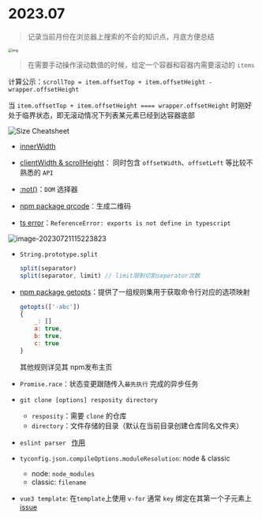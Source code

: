 # 2023.07

>  记录当前月份在浏览器上搜索的不会的知识点，月底方便总结

<img src="https://p3-juejin.byteimg.com/tos-cn-i-k3u1fbpfcp/5e7d4a30e10c421faf01df217a71894b~tplv-k3u1fbpfcp-zoom-in-crop-mark:4536:0:0:0.awebp" alt="img" style="zoom:50%;" />

> 在需要手动操作滚动数值的时候，给定一个容器和容器内需要滚动的 `items`

计算公示：`scrollTop = item.offsetTop + item.offsetHeight - wrapper.offsetHeight`

当 `item.offsetTop + item.offsetHeight ==== wrapper.offsetHeight` 时刚好处于临界状态，即无滚动情况下列表某元素已经到达容器底部

![Size Cheatsheet](https://shubo.io/static/89a5cfb0e676baf28dafc3ae9f339355/f058b/size-cheatsheet.png)



- [innerWidth ](https://segmentfault.com/a/1190000010746091)
- [clientWidth & scrollHeight](https://juejin.cn/post/7116306912198524959#heading-25)： 同时包含 `offsetWidth`、`offsetLeft` 等比较不熟悉的 `API`
- [:not()](https://developer.mozilla.org/zh-CN/docs/Web/CSS/:not)：`DOM` 选择器
- [npm package qrcode](https://www.npmjs.com/package/qrcode)：生成二维码

- [ts error](https://bobbyhadz.com/blog/typescript-uncaught-referenceerror-exports-is-not-defined)：`ReferenceError: exports is not define in typescript` 

![image-20230721115223823](/home/jzy/Documents/markdown/search-engine-knowledge/2023.07.assets/image-20230721115223823.png)

- `String.prototype.split`

  ```js
  split(separator)
  split(separator, limit) // limit限制切割seperator次数
  ```

- [npm package getopts](https://www.npmjs.com/package/getopts)：提供了一组规则集用于获取命令行对应的选项映射

  ```js
  getopts(['-abc'])
  {
      _: []
      a: true,
      b: true,
      c: true
  }
  ```

  其他规则详见其 npm发布主页
  
- `Promise.race`：状态变更跟随传入`最先执行` 完成的异步任务

- `git clone [options] resposity directory`

  - `resposity`：需要 `clone` 的仓库
  - `directory`：文件存储的目录（默认在当前目录创建仓库同名文件夹）
  
- `eslint parser ` [作用](https://zhuanlan.zhihu.com/p/295291463)

- `tyconfig.json.compileOptions.moduleResolution`: node & classic

  - node: `node_modules`
  - classic: `filename`
  
- `vue3 template`: 在`template`上使用 `v-for` 通常 `key` 绑定在其第一个子元素上 [issue](https://v3-migration.vuejs.org/breaking-changes/key-attribute.html#with-template-v-for)

  
